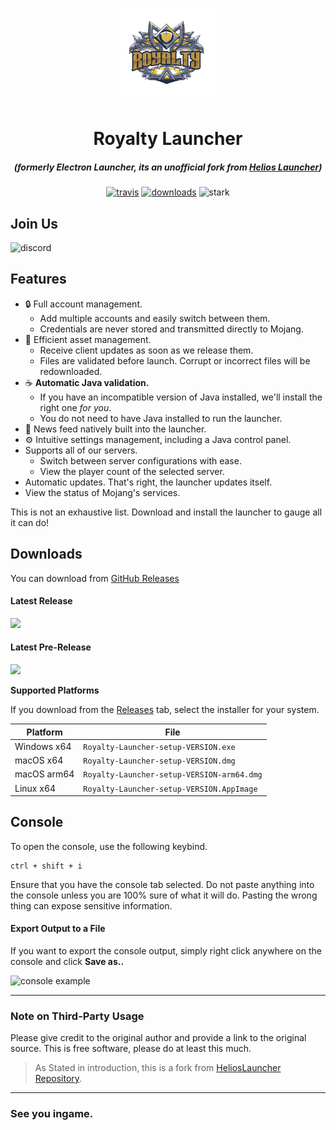 <p align="center"><img src="./app/assets/images/SealCircle.png" width="150px" height="150px" alt="aventium softworks"></p>

<h1 align="center">Royalty Launcher</h1>

 

 

<em><h5 align="center">(formerly Electron Launcher, its an unofficial fork from [Helios Launcher](https://github.com/dscalzi/HeliosLauncher))</h5></em>

[<p align="center"><img src="https://img.shields.io/travis/dscalzi/HeliosLauncher.svg?style=for-the-badge" alt="travis">](https://travis-ci.org/Royaltycraft/LauncherRoyal) [<img src="https://img.shields.io/github/downloads/dscalzi/HeliosLauncher/total.svg?style=for-the-badge" alt="downloads">](https://github.com/Royaltycraft/LauncherRoyal/releases) <img src="https://forthebadge.com/images/badges/winter-is-coming.svg"  height="28px" alt="stark"></p>



## Join Us


![discord](https://discordapp.com/api/guilds/630864746505306124/embed.png?style=banner3)
 
## Features

* 🔒 Full account management.
  * Add multiple accounts and easily switch between them.
  * Credentials are never stored and transmitted directly to Mojang.
* 📂 Efficient asset management.
  * Receive client updates as soon as we release them.
  * Files are validated before launch. Corrupt or incorrect files will be redownloaded.
* ☕ **Automatic Java validation.**
  * If you have an incompatible version of Java installed, we'll install the right one *for you*.
  * You do not need to have Java installed to run the launcher.
* 📰 News feed natively built into the launcher.
* ⚙️ Intuitive settings management, including a Java control panel.
* Supports all of our servers.
  * Switch between server configurations with ease.
  * View the player count of the selected server.
* Automatic updates. That's right, the launcher updates itself.
*  View the status of Mojang's services.

This is not an exhaustive list. Download and install the launcher to gauge all it can do!


## Downloads

You can download from [GitHub Releases](https://github.com/Royaltycraft/LauncherRoyal/releases)

#### Latest Release

[![](https://img.shields.io/github/release/Royaltycraft/LauncherRoyal.svg?style=flat-square)](https://github.com/Royaltycraft/LauncherRoyal/releases/latest)

#### Latest Pre-Release
[![](https://img.shields.io/github/release/Royaltycraft/LauncherRoyal/all.svg?style=flat-square)](https://github.com/Royaltycraft/LauncherRoyal/releases/releases)

**Supported Platforms**

If you download from the [Releases](https://github.com/Royaltycraft/LauncherRoyal/releases) tab, select the installer for your system.

| Platform | File |
| -------- | ---- |
| Windows x64 | `Royalty-Launcher-setup-VERSION.exe` |
| macOS x64 | `Royalty-Launcher-setup-VERSION.dmg` |
| macOS arm64 | `Royalty-Launcher-setup-VERSION-arm64.dmg` |
| Linux x64 | `Royalty-Launcher-setup-VERSION.AppImage` |

## Console

To open the console, use the following keybind.

```console
ctrl + shift + i
```

Ensure that you have the console tab selected. Do not paste anything into the console unless you are 100% sure of what it will do. Pasting the wrong thing can expose sensitive information.

#### Export Output to a File

If you want to export the console output, simply right click anywhere on the console and click **Save as..**

![console example](https://i.imgur.com/T5e73jP.png)


---

### Note on Third-Party Usage

Please give credit to the original author and provide a link to the original source. This is free software, please do at least this much.

> As Stated in introduction, this is a fork from [HeliosLauncher Repository](https://github.com/dscalzi/HeliosLauncher).


---

### See you ingame.


